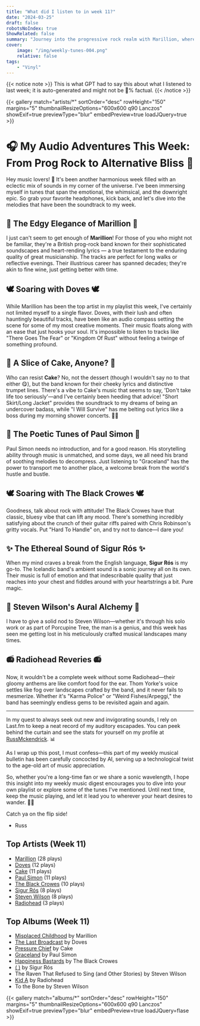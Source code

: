 ```yaml
---
title: "What did I listen to in week 11?"
date: "2024-03-25"
draft: false
robotsNoIndex: true
ShowRelated: false
summary: "Journey into the progressive rock realm with Marillion, where intricate melodies meet sonic experimentation!"
cover:
    image: "/img/weekly-tunes-004.png"
    relative: false
tags:
    - "Vinyl"
---
```


{{< notice note >}}
This is what GPT had to say this about what I listened to last week; it is auto-generated and might not be 💯% factual.
{{< /notice >}}

{{< gallery match="artists/*" sortOrder="desc" rowHeight="150" margins="5" thumbnailResizeOptions="600x600 q90 Lanczos" showExif=true previewType="blur" embedPreview=true loadJQuery=true >}}

# 🎧 My Audio Adventures This Week: From Prog Rock to Alternative Bliss 🎸

Hey music lovers! 🎵 It's been another harmonious week filled with an eclectic mix of sounds in my corner of the universe. I've been immersing myself in tunes that span the emotional, the whimsical, and the downright epic. So grab your favorite headphones, kick back, and let's dive into the melodies that have been the soundtrack to my week.

## 🐠 The Edgy Elegance of Marillion 🐠

I just can't seem to get enough of **Marillion**! For those of you who might not be familiar, they're a British prog-rock band known for their sophisticated soundscapes and heart-rending lyrics — a true testament to the enduring quality of great musicianship. The tracks are perfect for long walks or reflective evenings. Their illustrious career has spanned decades; they're akin to fine wine, just getting better with time.

## 🕊️ Soaring with Doves 🕊️

While Marillion has been the top artist in my playlist this week, I've certainly not limited myself to a single flavor. Doves, with their lush and often hauntingly beautiful tracks, have been like an audio compass setting the scene for some of my most creative moments. Their music floats along with an ease that just hooks your soul. It's impossible to listen to tracks like "There Goes The Fear" or "Kingdom Of Rust" without feeling a twinge of something profound.

## 🍰 A Slice of Cake, Anyone? 🍰

Who can resist **Cake**? No, not the dessert (though I wouldn't say no to that either 😋), but the band known for their cheeky lyrics and distinctive trumpet lines. There's a vibe to Cake's music that seems to say, 'Don't take life too seriously'—and I've certainly been heeding that advice! "Short Skirt/Long Jacket" provides the soundtrack to my dreams of being an undercover badass, while "I Will Survive" has me belting out lyrics like a boss during my morning shower concerts. 🚿🎤

## 🎸 The Poetic Tunes of Paul Simon 🎸

Paul Simon needs no introduction, and for a good reason. His storytelling ability through music is unmatched, and some days, we all need his brand of soothing melodies to decompress. Just listening to "Graceland" has the power to transport me to another place, a welcome break from the world's hustle and bustle.

## 🕊️ Soaring with The Black Crowes 🕊️

Goodness, talk about rock with attitude! The Black Crowes have that classic, bluesy vibe that can lift any mood. There's something incredibly satisfying about the crunch of their guitar riffs paired with Chris Robinson's gritty vocals. Put "Hard To Handle" on, and try not to dance—I dare you!

## ✨ The Ethereal Sound of Sigur Rós ✨

When my mind craves a break from the English language, **Sigur Rós** is my go-to. The Icelandic band's ambient sound is a sonic journey all on its own. Their music is full of emotion and that indescribable quality that just reaches into your chest and fiddles around with your heartstrings a bit. Pure magic.

## 🎹 Steven Wilson's Aural Alchemy 🎹

I have to give a solid nod to Steven Wilson—whether it's through his solo work or as part of Porcupine Tree, the man is a genius, and this week has seen me getting lost in his meticulously crafted musical landscapes many times.

## 📻 Radiohead Reveries 📻

Now, it wouldn't be a complete week without some Radiohead—their gloomy anthems are like comfort food for the ear. Thom Yorke's voice settles like fog over landscapes crafted by the band, and it never fails to mesmerize. Whether it's "Karma Police" or "Weird Fishes/Arpeggi," the band has seemingly endless gems to be revisited again and again.

---

In my quest to always seek out new and invigorating sounds, I rely on Last.fm to keep a neat record of my auditory escapades. You can peek behind the curtain and see the stats for yourself on my profile at [RussMckendrick](https://www.last.fm/user/RussMckendrick). 📊

As I wrap up this post, I must confess—this part of my weekly musical bulletin has been carefully concocted by AI, serving up a technological twist to the age-old art of music appreciation. 

So, whether you're a long-time fan or we share a sonic wavelength, I hope this insight into my weekly music digest encourages you to dive into your own playlist or explore some of the tunes I've mentioned. Until next time, keep the music playing, and let it lead you to wherever your heart desires to wander. 🚀🎶

Catch ya on the flip side!

- Russ

## Top Artists (Week 11)

- [Marillion](https://www.mckendrick.rocks/artist/marillion/) (28 plays)
- [Doves](https://www.mckendrick.rocks/artist/doves/) (12 plays)
- [Cake](https://www.mckendrick.rocks/artist/cake/) (11 plays)
- [Paul Simon](https://www.mckendrick.rocks/artist/paul-simon/) (11 plays)
- [The Black Crowes](https://www.mckendrick.rocks/artist/the-black-crowes/) (10 plays)
- [Sigur Rós](https://www.mckendrick.rocks/artist/sigur-r%C3%B3s/) (8 plays)
- [Steven Wilson](https://www.mckendrick.rocks/artist/steven-wilson/) (8 plays)
- [Radiohead](https://www.mckendrick.rocks/artist/radiohead/) (3 plays)


## Top Albums (Week 11)

- [Misplaced Childhood](https://www.mckendrick.rocks/albums/misplaced-childhood-913326/) by Marillion
- [The Last Broadcast](https://www.mckendrick.rocks/albums/the-last-broadcast-13697174/) by Doves
- [Pressure Chief](https://www.mckendrick.rocks/albums/pressure-chief-30088206/) by Cake
- [Graceland](https://www.mckendrick.rocks/albums/graceland-5416395/) by Paul Simon
- [Happiness Bastards](https://www.mckendrick.rocks/albums/happiness-bastards-30103142/) by The Black Crowes
- [( )](https://www.mckendrick.rocks/albums/6589097/) by Sigur Rós
- The Raven That Refused to Sing (and Other Stories) by Steven Wilson
- [Kid A](https://www.mckendrick.rocks/albums/kid-a-65034/) by Radiohead
- To the Bone by Steven Wilson


{{< gallery match="albums/*" sortOrder="desc" rowHeight="150" margins="5" thumbnailResizeOptions="600x600 q90 Lanczos" showExif=true previewType="blur" embedPreview=true loadJQuery=flase >}}